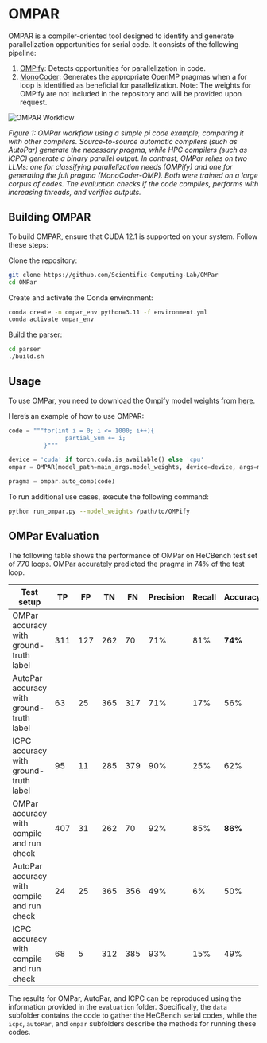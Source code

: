 # OMPAR

OMPAR is a compiler-oriented tool designed to identify and generate parallelization opportunities for serial code. It consists of the following pipeline:

  1. [OMPify](https://github.com/Scientific-Computing-Lab-NRCN/OMPify): Detects opportunities for parallelization in code.
  2. [MonoCoder](https://github.com/Scientific-Computing-Lab-NRCN/MonoCoder): Generates the appropriate OpenMP pragmas when a for loop is identified as beneficial for parallelization.
Note: The weights for OMPify are not included in the repository and will be provided upon request.

![OMPAR Workflow](./OMPar.jpg)

*Figure 1: OMPar workflow using a simple pi code example, comparing it with other compilers. Source-to-source automatic compilers (such as AutoPar) generate the necessary pragma, while HPC compilers (such as ICPC) generate a binary parallel output. In contrast, OMPar relies on two LLMs: one for classifying parallelization needs (OMPify) and one for generating the full pragma (MonoCoder-OMP). Both were trained on a large corpus of codes. The evaluation checks if the code compiles, performs with increasing threads, and verifies outputs.*

## Building OMPAR
To build OMPAR, ensure that CUDA 12.1 is supported on your system. Follow these steps:

Clone the repository:
```bash
git clone https://github.com/Scientific-Computing-Lab/OMPar
cd OMPar
```

Create and activate the Conda environment:
```bash
conda create -n ompar_env python=3.11 -f environment.yml
conda activate ompar_env
```

Build the parser:
```bash
cd parser
./build.sh
```

## Usage

To use OMPar, you need to download the Ompify model weights from [here](https://drive.google.com/drive/folders/1tnJf9YvjpDLktVi23TkW-rpjqfdZoybf?usp=sharing).

Here’s an example of how to use OMPAR:

```python
code = """for(int i = 0; i <= 1000; i++){
                partial_Sum += i;
          }"""

device = 'cuda' if torch.cuda.is_available() else 'cpu'
ompar = OMPAR(model_path=main_args.model_weights, device=device, args=main_args)

pragma = ompar.auto_comp(code)
```

To run additional use cases, execute the following command:

```bash
python run_ompar.py --model_weights /path/to/OMPify
```


## OMPar Evaluation 

The following table shows the performance of OMPar on HeCBench test set of 770 loops. 
OMPar accurately predicted the pragma in 74% of the test loop.

| Test setup                                      | TP  | FP  | TN  | FN  | Precision | Recall | Accuracy |
|-------------------------------------------------|-----|-----|-----|-----|-----------|--------|----------|
| OMPar accuracy with ground-truth label          | 311 | 127 | 262 | 70  | 71%       | 81%    | **74%**      |
| AutoPar accuracy with ground-truth label        | 63  | 25  | 365 | 317 | 71%       | 17%    | 56%      |
| ICPC accuracy with ground-truth label           | 95  | 11  | 285 | 379 | 90%       | 25%    | 62%      |
| OMPar accuracy with compile and run check       | 407 | 31  | 262 | 70  | 92%       | 85%    | **86%**      |
| AutoPar accuracy with compile and run check     | 24  | 25  | 365 | 356 | 49%       | 6%     | 50%      |
| ICPC accuracy with compile and run check        | 68  | 5   | 312 | 385 | 93%       | 15%    | 49%      |

The results for OMPar, AutoPar, and ICPC can be reproduced using the information provided in the `evaluation` folder. Specifically, the `data` subfolder contains the code to gather the HeCBench serial codes, while the `icpc`, `autoPar`, and `ompar` subfolders describe the methods for running these codes.
